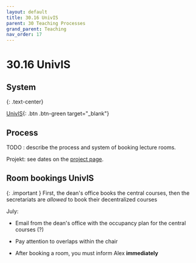 ```yaml
---
layout: default
title: 30.16 UnivIS
parent: 30 Teaching Processes
grand_parent: Teaching
nav_order: 17
---
```


# 30.16 UnivIS

## System

{: .text-center}

[UnivIS](https://univis.uni-bamberg.de/){: .btn .btn-green target="_blank"}

## Process

TODO : describe the process and system of booking lecture rooms.

Projekt: see dates on the [project page](https://digital-work-lab.github.io/open-source-project/).

## Room bookings UnivIS

{: .important }
First, the dean's office books the central courses, then the secretariats are _allowed_ to book their decentralized courses

July:
- Email from the dean's office with the occupancy plan for the central courses (?)

- Pay attention to overlaps within the chair
- After booking a room, you must inform Alex **immediately**
